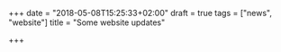 +++
date = "2018-05-08T15:25:33+02:00"
draft = true
tags = ["news", "website"]
title = "Some website updates"

+++
